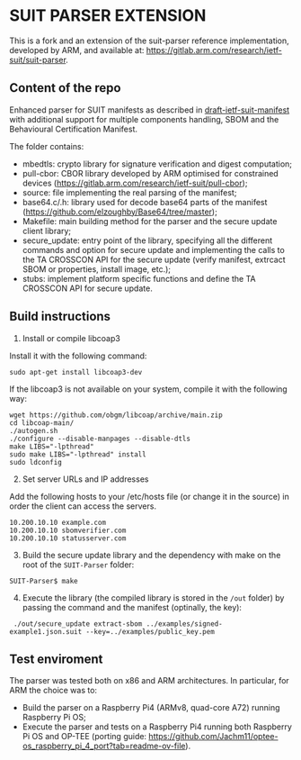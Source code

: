# SUIT PARSER EXTENSION

This is a fork and an extension of the suit-parser reference implementation, developed by ARM, and available at: https://gitlab.arm.com/research/ietf-suit/suit-parser.

## Content of the repo

Enhanced parser for SUIT manifests as described in [draft-ietf-suit-manifest](https://datatracker.ietf.org/doc/draft-ietf-suit-manifest/) with additional support for multiple components handling, SBOM and the Behavioural Certification Manifest.

The folder contains:
* mbedtls: crypto library for signature verification and digest computation;
* pull-cbor: CBOR library developed by ARM optimised for constrained devices (https://gitlab.arm.com/research/ietf-suit/pull-cbor);
* source: file implementing the real parsing of the manifest;
* base64.c/.h: library used for decode base64 parts of the manifest (https://github.com/elzoughby/Base64/tree/master);
* Makefile: main building method for the parser and the secure update client library;
* secure_update: entry point of the library, specifying all the different commands and option for secure update and implementing the calls to the TA CROSSCON API for the secure update (verify manifest, extrcact SBOM or properties, install image, etc.);
* stubs: implement platform specific functions and define the TA CROSSCON API for secure update.  


## Build instructions

1. Install or compile libcoap3

Install it with the following command:

```
sudo apt-get install libcoap3-dev 
```

If the libcoap3 is not available on your system, compile it with the following way:

```
wget https://github.com/obgm/libcoap/archive/main.zip
cd libcoap-main/
./autogen.sh
./configure --disable-manpages --disable-dtls
make LIBS="-lpthread"
sudo make LIBS="-lpthread" install
sudo ldconfig
```

2. Set server URLs and IP addresses

Add the following hosts to your /etc/hosts file (or change it in the source) in order the client can access the servers.

```
10.200.10.10 example.com
10.200.10.10 sbomverifier.com
10.200.10.10 statusserver.com
```

3. Build the secure update library and the dependency with make on the root of the `SUIT-Parser` folder:

```
SUIT-Parser$ make 
```

4. Execute the library (the compiled library is stored in the `/out` folder) by passing the command and the manifest (optinally, the key):

```
 ./out/secure_update extract-sbom ../examples/signed-example1.json.suit --key=../examples/public_key.pem
```

## Test enviroment

The parser was tested both on x86 and ARM architectures. In particular, for ARM the choice was to:

* Build the parser on a Raspberry Pi4 (ARMv8, quad-core A72) running Raspberry Pi OS;
* Execute the parser and tests on a Raspberry Pi4 running both Raspberry Pi OS and OP-TEE (porting guide: https://github.com/Jachm11/optee-os_raspberry_pi_4_port?tab=readme-ov-file). 